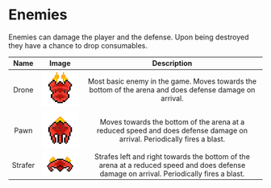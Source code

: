 # Enemies

Enemies can damage the player and the defense. Upon being destroyed they have a
chance to drop consumables.

|Name|Image|Description|
|:---:|:---:|:---:|
|Drone|![drone_enemy](assets/drone.gif)|Most basic enemy in the game. Moves towards the bottom of the arena and does defense damage on arrival.|
|Pawn|![pawn_enemy](assets/pawn.gif)|Moves towards the bottom of the arena at a reduced speed and does defense damage on arrival. Periodically fires a blast.|
|Strafer|![strafer_enemy](assets/strafer.gif)|Strafes left and right towards the bottom of the arena at a reduced speed and does defense damage on arrival. Periodically fires a blast.|
